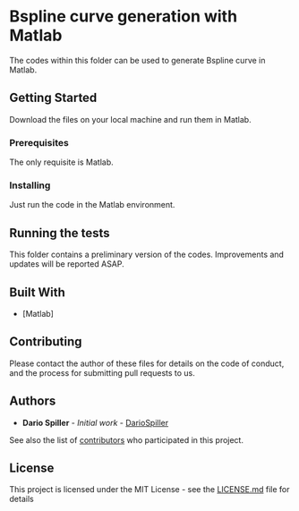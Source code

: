 # Bspline curve generation with Matlab

The codes within this folder can be used to generate Bspline curve in Matlab.

## Getting Started

Download the files on your local machine and run them in Matlab.

### Prerequisites

The only requisite is Matlab. 

### Installing

Just run the code in the Matlab environment.

## Running the tests

This folder contains a preliminary version of the codes. Improvements and updates will be reported ASAP.


## Built With

* [Matlab]

## Contributing

Please contact the author of these files for details on the code of conduct, and the process for submitting pull requests to us.

## Authors

* **Dario Spiller** - *Initial work* - [DarioSpiller](https://github.com/DarioSpiller)

See also the list of [contributors](https://github.com/DarioSpiller/Bsplines-Matlab/graphs/contributors) who participated in this project.

## License

This project is licensed under the MIT License - see the [LICENSE.md](LICENSE.md) file for details






```python

```
